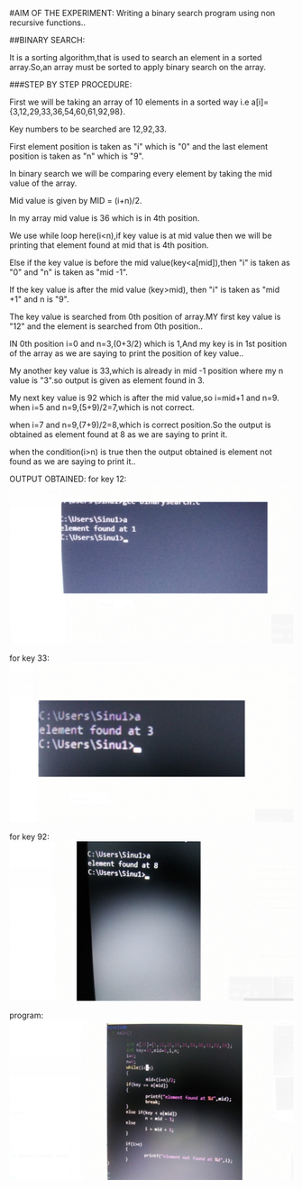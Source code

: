 #AIM OF THE EXPERIMENT: 
Writing a binary search program using non recursive functions..

##BINARY SEARCH:
 
It is a sorting algorithm,that is used to search an element in a sorted array.So,an array must be sorted to apply binary search on the array.

###STEP BY STEP PROCEDURE:

First we will be taking an array of 10 elements in a sorted way i.e a[i]={3,12,29,33,36,54,60,61,92,98}.

Key numbers to be searched are 12,92,33.

First element position is taken as "i" which is "0" and the last element position is taken as "n" which is "9".

In binary search we will be comparing every element by taking the mid value of the array.

Mid value is given by MID = (i+n)/2.

In my array mid value is 36 which is in 4th position.

We use while loop here(i<n),if key value is at mid value then we will be printing that element found at mid that is 4th position.

Else if the key value is before the mid value(key<a[mid]),then "i" is taken as "0" and "n" is taken as "mid -1".

If the key value is after the mid value (key>mid), then "i" is taken as "mid +1" and n is "9".

The key value is searched from 0th position of array.MY first key value is "12" and the element is searched from 0th position..

IN 0th position i=0 and n=3,(0+3/2) which is 1,And my key is in 1st position of the array as we are saying to print the position of key value..

My another key value is 33,which is already in mid -1 position where my n value is "3".so output is given as element found in 3.

My next key value is 92 which is after the mid value,so i=mid+1 and n=9.
 when i=5 and n=9,(5+9)/2=7,which is not correct.
 
 when i=7 and n=9,(7+9)/2=8,which is correct position.So the output is obtained as element found at 8 as we are saying to print it.
 
 when the condition(i>n) is true then the output obtained is element not found as we are saying to print it..
 
 OUTPUT OBTAINED:
 for key 12:
 ![bs1](bs1.png)
 
 for key 33:
 ![bs2](bs2.png)
 
 for key 92:
 ![bs3](bs3.png)
 
 program:
 ![bs4](bs4.png)




